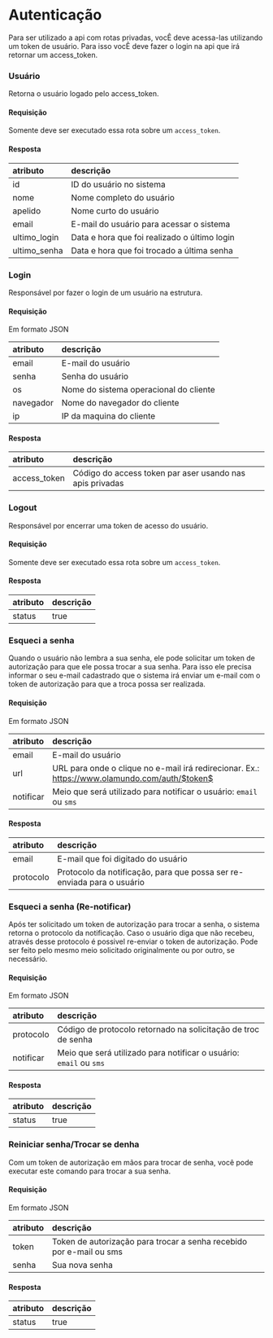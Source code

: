 # Autenticação

Para ser utilizado a api com rotas privadas, vocÊ deve acessa-las utilizando um token de usuário. 
Para isso vocÊ deve fazer o login na api que irá retornar um access_token.

### Usuário

<api method="get" uri="/auth/usuario" />

Retorna o usuário logado pelo access_token.

#### Requisição

<tag text="auth" type="error"/> Somente deve ser executado essa rota sobre um `access_token`.


#### Resposta

| atributo     | descrição                                    |
|:-------------|:---------------------------------------------|
| id | ID do usuário no sistema                               |
| nome | Nome completo do usuário                             |
| apelido | Nome curto do usuário                             |
| email | E-mail do usuário para acessar o sistema            |
| ultimo_login | Data e hora que foi realizado o último login |
| ultimo_senha | Data e hora que foi trocado a última senha   |


### Login

<api method="post" uri="/auth/login" />

Responsável por fazer o login de um usuário na estrutura.

#### Requisição

Em formato JSON

| atributo  | descrição                                     |
|:----------|:----------------------------------------------|
| email     | E-mail do usuário <Badge text="obrigatório"/> |
| senha     | Senha do usuário <Badge text="obrigatório"/>  |
| os        | Nome do sistema operacional do cliente        |
| navegador | Nome do navegador do cliente                  |
| ip        | IP da maquina do cliente                      |

#### Resposta

| atributo     | descrição                                                |
|:-------------|:---------------------------------------------------------|
| access_token | Código do access token par aser usando nas apis privadas |


### Logout

<api method="post" uri="/auth/logout" />

Responsável por encerrar uma token de acesso do usuário.

#### Requisição

<tag text="auth" type="error"/> Somente deve ser executado essa rota sobre um `access_token`.

#### Resposta

| atributo     | descrição                                                |
|:-------------|:---------------------------------------------------------|
| status       | true                                                     |


### Esqueci a senha

<api method="post" uri="/auth/esqueci-senha" />

Quando o usuário não lembra a sua senha, ele pode solicitar um token de autorização para que ele possa trocar a sua senha.
Para isso ele precisa informar o seu e-mail cadastrado que o sistema irá enviar um e-mail com o token de autorização para que a troca possa ser realizada.

#### Requisição

Em formato JSON

| atributo  | descrição                                     |
|:----------|:----------------------------------------------|
| email     | E-mail do usuário <Badge text="obrigatório"/> |
| url       | URL para onde o clique no e-mail irá redirecionar. Ex.: https://www.olamundo.com/auth/$token$ <Badge text="obrigatório"/>  |
| notificar | Meio que será utilizado para notificar o usuário: `email` ou `sms`  |

#### Resposta

| atributo     | descrição                                                              |
|:-------------|:-----------------------------------------------------------------------|
| email        | E-mail que foi digitado do usuário                                     |
| protocolo    | Protocolo da notificação, para que possa ser re-enviada para o usuário |


### Esqueci a senha (Re-notificar)

<api method="post" uri="/auth/esqueci-senha/notificar" />

Após ter solicitado um token de autorização para trocar a senha, o sistema retorna o protocolo da notificação. Caso o usuário diga que não recebeu, através desse protocolo é possivel re-enviar o token de autorização. Pode ser feito pelo mesmo meio solicitado originalmente ou por outro, se necessário.

#### Requisição

Em formato JSON

| atributo  | descrição                                                                                 |
|:----------|:------------------------------------------------------------------------------------------|
| protocolo | Código de protocolo retornado na solicitação de troc de senha <Badge text="obrigatório"/> |
| notificar | Meio que será utilizado para notificar o usuário: `email` ou `sms`                        |

#### Resposta

| atributo     | descrição                                                              |
|:-------------|:-----------------------------------------------------------------------|
| status       | true                                                                   |

### Reiniciar senha/Trocar se denha

<api method="post" uri="/auth/reiniciar-senha" />

Com um token de autorização em mãos para trocar de senha, você pode executar este comando para trocar a sua senha.

#### Requisição

Em formato JSON

| atributo  | descrição                                                                                       |
|:----------|:------------------------------------------------------------------------------------------------|
| token     | Token de autorização para trocar a senha recebido por e-mail ou sms <Badge text="obrigatório"/> |
| senha     | Sua nova senha <Badge text="obrigatório"/>                                                      |

#### Resposta

| atributo     | descrição                                                              |
|:-------------|:-----------------------------------------------------------------------|
| status       | true                                                                   |
